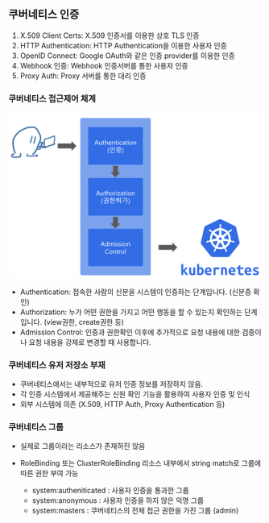 ## 쿠버네티스 인증

1. X.509 Client Certs: X.509 인증서를 이용한 상호 TLS 인증
2. HTTP Authentication: HTTP Authentication을 이용한 사용자 인증
3. OpenID Connect: Google OAuth와 같은 인증 provider를 이용한 인증
4. Webhook 인증: Webhook 인증서버를 통한 사용자 인증
5. Proxy Auth: Proxy 서버를 통한 대리 인증

### 쿠버네티스 접근제어 체계

![ex_screenshot](../img/접근제어체계_01.png)

* Authentication: 접속한 사람의 신분을 시스템이 인증하는 단계입니다. (신분증 확인)
* Authorization: 누가 어떤 권한을 가지고 어떤 행동을 할 수 있는지 확인하는 단계입니다. (view권한, create권한 등)
* Admission Control: 인증과 권한확인 이후에 추가적으로 요청 내용에 대한 검증이나 요청 내용을 강제로 변경할 때 사용합니다.

### 쿠버네티스 유저 저장소 부재

* 쿠버네티스에서는 내부적으로 유저 인증 정보를 저장하지 않음.
* 각 인증 시스템에서 제공해주는 신원 확인 기능을 활용하여 사용자 인증 및 인식
* 외부 시스템에 의존 (X.509, HTTP Auth, Proxy Authentication 등)

### 쿠버네티스 그룹

* 실제로 그룹이라는 리소스가 존재하진 않음
* RoleBinding 또는 ClusterRoleBinding 리소스 내부에서 string match로 그룹에 따른 권한 부여 가능

  * system:autheniticated : 사용자 인증을 통과한 그룹
  * system:anonymous : 사용자 인증을 하지 않은 익명 그룹
  * system:masters : 쿠버네티스의 전체 접근 권한을 가진 그룹 (admin)
